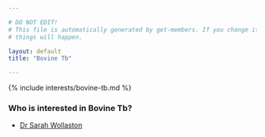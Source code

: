 ```yaml
---

# DO NOT EDIT!
# This file is automatically generated by get-members. If you change it, bad
# things will happen.

layout: default
title: "Bovine Tb"

---
```


{% include interests/bovine-tb.md %}

### Who is interested in Bovine Tb?


* [Dr Sarah Wollaston](../members/dr-sarah-wollaston.html)
